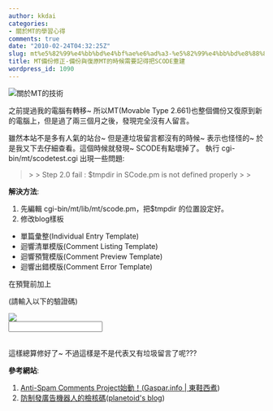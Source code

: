 ```yaml
---
author: kkdai
categories:
- 關於MT的學習心得
comments: true
date: "2010-02-24T04:32:25Z"
slug: mt%e5%82%99%e4%bb%bd%e4%bf%ae%e6%ad%a3-%e5%82%99%e4%bb%bd%e8%88%87%e5%be%a9%e5%8e%9fmt%e7%9a%84%e6%99%82%e5%80%99%e9%9c%80%e8%a6%81%e8%a8%98%e5%be%97%e6%8a%8ascode%e9%87%8d%e5%bb%ba
title: MT備份修正-備份與復原MT的時候需要記得把SCODE重建
wordpress_id: 1090
---
```


![關於MT的技術](http://www.evanlin.com/mt/images/mt-logo.gif)

 

之前提過我的電腦有轉移~ 所以MT(Movable Type 2.661)也整個備份又復原到新的電腦上，但是過了兩三個月之後，發現完全沒有人留言。

 

雖然本站不是多有人氣的站台~ 但是連垃圾留言都沒有的時候~ 表示也怪怪的~ 於是我又下去仔細查看。這個時候就發現~ SCODE有點壞掉了。 執行 cgi-bin/mt/scodetest.cgi 出現一些問題:

 

<blockquote>  
> 
> Step 2.0 fail : $tmpdir in SCode.pm is not defined properly
> 
> </blockquote>

 

**解決方法**:       
1. 先編輯 cgi-bin/mt/lib/mt/scode.pm，把$tmpdir 的位置設定好。       
2. 修改blog樣板

 

- 單篇彙整(Individual Entry Template)      
- 迴響清單模版(Comment Listing Template)       
- 迴響預覽模版(Comment Preview Template)       
- 迴響出錯模版(Comment Error Template) 

 

在預覽前加上

 

(請輸入以下的驗證碼)      
<!-- Security Code Check -->       
<input type="hidden" id="code" name="code" value="<$MTSecurityCode$>" />       
<img border="0" src="<$MTCGIPath$><$MTSecurityImage$>?code=<$MTSecurityCode$>"><br />       
<input tabindex=3 id="scode" name="scode" /><br /><br />       
<!-- end of Security Code Check -->

 

 

這樣總算修好了~ 不過這樣是不是代表又有垃圾留言了呢???

 

**參考網站**:

 

1. [Anti-Spam Comments Project始動！(](http://www.gaspar.info/blog/2005/04/anti-spam-comments-project-2.html)[Gaspar.info | 東鞋西煮](http://www.gaspar.info/blog/))       
2. [防制發廣告機器人的檢核碼](http://planetoid.info/weblog/2004/10/30/000501.html)([planetoid's blog](http://planetoid.info/weblog/))
